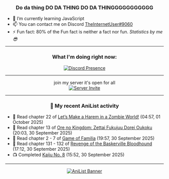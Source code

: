 <div align="center">

### Do da thing DO DA THING DO DA THINGGGGGGGGGGG
</div>

- 🌱 I’m currently learning JavaScript
- 📫 You can contact me on Discord [TheInternetUser#9060](https://discord.com/users/534117072796385300)
- ⚡ Fun fact: 80% of the Fun fact is neither a fact nor fun. _Statistics by me 😎_
<hr>

<div align="center">

### What I'm doing right now:
[![Discord Presence](https://lanyard.cnrad.dev/api/534117072796385300)](https://discord.com/users/534117072796385300)
<hr>

join my server it's open for all <br>
[![Server Invite](https://invidget.switchblade.xyz/bfYgVHxrSs)](https://discord.gg/bfYgVHxrSs)

<hr>
  
### 🌸 My recent AniList activity

</div>

<!-- ANILIST_ACTIVITY:start -->

-   📖 Read chapter 22 of [Let’s Make a Harem in a Zombie World!](https://anilist.co/manga/181054) (04:57, 01 October 2025)
-   📖 Read chapter 13 of [Ore no Kingdom: Zettai Fukujuu Dorei Oukoku](https://anilist.co/manga/67119) (20:03, 30 September 2025)
-   📖 Read chapter 2 - 7 of [Game of Familia](https://anilist.co/manga/104033) (19:57, 30 September 2025)
-   📖 Read chapter 131 - 132 of [Revenge of the Baskerville Bloodhound](https://anilist.co/manga/163824) (17:12, 30 September 2025)
-   📺 Completed [Kaiju No. 8](https://anilist.co/anime/153288) (15:52, 30 September 2025)

<!-- ANILIST_ACTIVITY:end -->
<hr>

<div align="center">

[![AniList Banner](https://img.anili.st/User/929966)](https://anilist.co/user/TheInternetUser)

<!-- ![Profile views](https://gpvc.arturio.dev/TheInternetUse7) Since 2023-01-09 -->
<br>


</div>
